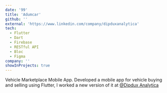 ```yaml
---
date: '99'
title: 'Adumcar'
github: ''
external: 'https://www.linkedin.com/company/dipduxanalytica'
tech:
  - Flutter
  - Dart
  - Firebase
  - RESTful API
  - Bloc
  - Figma
company: ''
showInProjects: true
---
```


Vehicle Marketplace Mobile App.
Developed a mobile app for vehicle buying and selling using Flutter, I worked a new version of it at
[@Dipdux Analytica](https://www.linkedin.com/company/dipduxanalytica/posts/?feedView=all)
